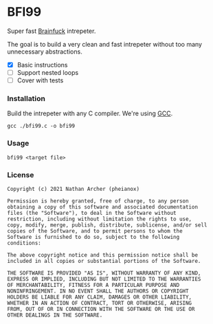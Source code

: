 # BFI99

Super fast [Brainfuck](https://en.wikipedia.org/wiki/Brainfuck) intrepeter.

The goal is to build a very clean and fast intrepeter without too many unnecessary abstractions.

- [x] Basic instructions
- [ ] Support nested loops
- [ ] Cover with tests

### Installation
Build the intrepeter with any C compiler. We're using [GCC](https://gcc.gnu.org/).
```
gcc ./bfi99.c -o bfi99
```

### Usage
```
bfi99 <target file>
```

### License
```
Copyright (c) 2021 Nathan Archer (pheianox)

Permission is hereby granted, free of charge, to any person
obtaining a copy of this software and associated documentation
files (the "Software"), to deal in the Software without
restriction, including without limitation the rights to use,
copy, modify, merge, publish, distribute, sublicense, and/or sell
copies of the Software, and to permit persons to whom the
Software is furnished to do so, subject to the following
conditions:

The above copyright notice and this permission notice shall be
included in all copies or substantial portions of the Software.

THE SOFTWARE IS PROVIDED "AS IS", WITHOUT WARRANTY OF ANY KIND,
EXPRESS OR IMPLIED, INCLUDING BUT NOT LIMITED TO THE WARRANTIES
OF MERCHANTABILITY, FITNESS FOR A PARTICULAR PURPOSE AND
NONINFRINGEMENT. IN NO EVENT SHALL THE AUTHORS OR COPYRIGHT
HOLDERS BE LIABLE FOR ANY CLAIM, DAMAGES OR OTHER LIABILITY,
WHETHER IN AN ACTION OF CONTRACT, TORT OR OTHERWISE, ARISING
FROM, OUT OF OR IN CONNECTION WITH THE SOFTWARE OR THE USE OR
OTHER DEALINGS IN THE SOFTWARE.
```


